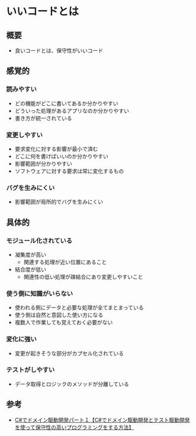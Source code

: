 # いいコードとは

## 概要

- 良いコードとは、保守性がいいコード

## 感覚的

### 読みやすい

- どの機能がどこに書いてあるか分かりやすい
- どういった処理があるアプリなのか分かりやすい
- 書き方が統一されている

### 変更しやすい

- 要求変化に対する影響が最小で済む
- どこに何を書けばいいのか分かりやすい
- 影響範囲が分かりやすい
- ソフトウェアに対する要求は常に変化するもの

### バグを生みにくい

- 影響範囲が局所的でバグを生みにくい

## 具体的

### モジュール化されている

- 凝集度が高い
  - 関連する処理が近い位置にあること
- 結合度が低い
  - 関連性の低い処理が疎結合にあり変更しやすいこと

### 使う側に知識がいらない

- 使われる側にデータと必要な処理が全てまとまっている
- 使う側は自然と意図した使い方になる
- 複数人で作業しても覚えておく必要がない

### 変化に強い

- 変更が起きそうな部分がカプセル化されている

### テストがしやすい

- データ取得とロジックのメソッドが分離している

## 参考

- [C#でドメイン駆動開発パート１【C#でドメイン駆動開発とテスト駆動開発を使って保守性の高いプログラミングをする方法】](https://yayoi-kkjp.udemy.com/course/domain-1/)
